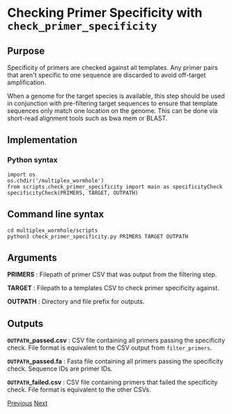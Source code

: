 # Checking Primer Specificity with `check_primer_specificity`

## Purpose
Specificity of primers are checked against all templates. Any primer pairs that aren't specific to one sequence are discarded to avoid off-target amplification. 

When a genome for the target species is available, this step should be used in conjunction with pre-filtering target sequences to ensure that template sequences only match one location on the genome. This can be done via short-read alignment tools such as bwa mem or BLAST.

## Implementation

### Python syntax
```
import os
os.chdir('/multiplex_wormhole')
from scripts.check_primer_specificity import main as specificityCheck
specificityCheck(PRIMERS, TARGET, OUTPATH)
```

## Command line syntax
```
cd multiplex_wormhole/scripts
python3 check_primer_specificity.py PRIMERS TARGET OUTPATH
```

## Arguments
**PRIMERS** : Filepath of primer CSV that was output from the filtering step.

**TARGET** : Filepath to a templates CSV to check primer specificity against.

**OUTPATH** : Directory and file prefix for outputs.


## Outputs
**`OUTPATH`_passed.csv** : CSV file containing all primers passing the specificity check. File format is equivalent to the CSV output from `filter_primers`.

**`OUTPATH`_passed.fa** : Fasta file containing all primers passing the specificity check. Sequence IDs are primer IDs.

**`OUTPATH`_failed.csv** : CSV file containing primers that failed the specificity check. File format is equivalent to the other CSVs.


[Previous](2_FilterPrimers.md)		[Next](4_DimerPrediction.md)